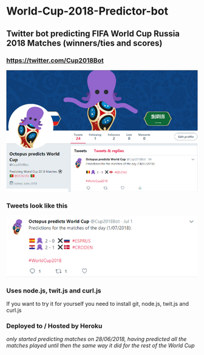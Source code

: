 # World-Cup-2018-Predictor-bot

## Twitter bot predicting FIFA World Cup Russia 2018 Matches (winners/ties and scores)

### https://twitter.com/Cup2018Bot

![alt text](https://github.com/dcx2202/World-Cup-2018-Predictor-bot/blob/master/images/twitter.png)


### Tweets look like this

![alt text](https://github.com/dcx2202/World-Cup-2018-Predictor-bot/blob/master/images/tweet.png)


### Uses node.js, twit.js and curl.js

If you want to try it for yourself you need to install git, node.js, twit.js and curl.js


### Deployed to / Hosted by Heroku

*only started predicting matches on 28/06/2018, having predicted all the matches played until then the same way it did for the rest of the World Cup*
